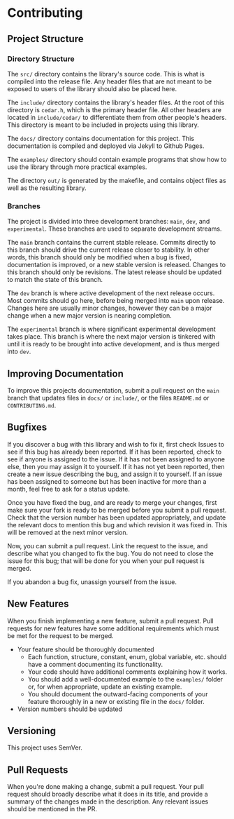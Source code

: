 # Contributing

## Project Structure

### Directory Structure
The `src/` directory contains the library's source code. This is what is
compiled into the release file. Any header files that are not meant to be
exposed to users of the library should also be placed here.

The `include/` directory contains the library's header files. At the root of
this directory is `cedar.h`, which is the primary header file. All other
headers are located in `include/cedar/` to differentiate them from other
people's headers. This directory is meant to be included in projects using this
library.

The `docs/` directory contains documentation for this project. This
documentation is compiled and deployed via Jekyll to Github Pages.

The `examples/` directory should contain example programs that show how to use
the library through more practical examples.

The directory `out/` is generated by the makefile, and contains object files as
well as the resulting library.

### Branches
The project is divided into three development branches: `main`, `dev`, and
`experimental`. These branches are used to separate development streams.

The `main` branch contains the current stable release. Commits directly to
this branch should drive the current release closer to stability. In other
words, this branch should only be modified when a bug is fixed, documentation
is improved, or a new stable version is released. Changes to this branch should
only be revisions. The latest release should be updated to match the state of
this branch.

The `dev` branch is where active development of the next release occurs. Most
commits should go here, before being merged into `main` upon release. Changes
here are usually minor changes, however they can be a major change when a new
major version is nearing completion.

The `experimental` branch is where significant experimental development takes
place. This branch is where the next major version is tinkered with until it is
ready to be brought into active development, and is thus merged into `dev`.

## Improving Documentation
To improve this projects documentation, submit a pull request on the `main`
branch that updates files in `docs/` or `include/`, or the files `README.md` or
`CONTRIBUTING.md`.

## Bugfixes

If you discover a bug with this library and wish to fix it, first check Issues
to see if this bug has already been reported. If it has been reported, check to
see if anyone is assigned to the issue. If it has not been assigned to anyone
else, then you may assign it to yourself. If it has not yet been reported, then
create a new issue describing the bug, and assign it to yourself. If an issue
has been assigned to someone but has been inactive for more than a month, feel
free to ask for a status update.

Once you have fixed the bug, and are ready to merge your changes, first make
sure your fork is ready to be merged before you submit a pull request. Check
that the version number has been updated appropriately, and update the relevant
docs to mention this bug and which revision it was fixed in. This will be
removed at the next minor version.

Now, you can submit a pull request. Link the request to the issue, and describe
what you changed to fix the bug. You do not need to close the issue for this
bug; that will be done for you when your pull request is merged.

If you abandon a bug fix, unassign yourself from the issue.

## New Features

When you finish implementing a new feature, submit a pull request. Pull
requests for new features have some additional requirements which must be met
for the request to be merged.

- Your feature should be thoroughly documented
  - Each function, structure, constant, enum, global variable, etc. should
    have a comment documenting its functionality.
  - Your code should have additional comments explaining how it works.
  - You should add a well-documented example to the `examples/` folder or, for
    when appropriate, update an existing example.
  - You should document the outward-facing components of your feature
    thoroughly in a new or existing file in the `docs/` folder.
- Version numbers should be updated

## Versioning

This project uses SemVer.

## Pull Requests

When you're done making a change, submit a pull request. Your pull request
should broadly describe what it does in its title, and provide a summary of
the changes made in the description. Any relevant issues should be mentioned
in the PR.
